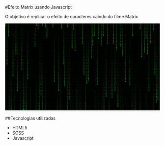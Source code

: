 #Efeito Matrix usando Javascript

O objetivo é replicar o efeito de caracteres caindo do filme Matrix

![](matrix.gif)

##Tecnologias utilizadas

- HTML5
- SCSS
- Javascript
